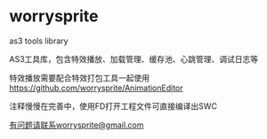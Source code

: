 worrysprite
===========

as3 tools library

AS3工具库，包含特效播放、加载管理、缓存池、心跳管理、调试日志等

特效播放需要配合特效打包工具一起使用
https://github.com/worrysprite/AnimationEditor

注释慢慢在完善中，使用FD打开工程文件可直接编译出SWC

有问题请联系worrysprite@gmail.com